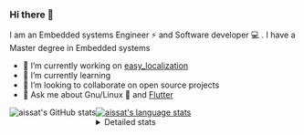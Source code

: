 ### Hi there 👋

I am an Embedded systems Engineer ⚡️ and Software developer 💻 . I have a Master degree in Embedded systems
- 🔭 I’m currently working on [easy_localization](https://pub.dev/packages/easy_localization)
- 🌱 I’m currently learning 
- 👯 I’m looking to collaborate on open source projects
- 💬 Ask me about  Gnu/Linux 🐧 and [Flutter](https://flutter.dev) 

<a href="https://profile-summary-for-github.com/user/aissat">
  <img align="left" height="170px" src="https://github-readme-stats.vercel.app/api?username=aissat&show_icons=true&line_height=27&count_private=true&include_all_commits=true" alt="aissat's GitHub stats"/>
  <img src="https://github-readme-stats.vercel.app/api/top-langs/?username=aissat&hide_langs_below=5&layout=compact" alt="aissat's language stats"/>
</a>

<details>
<summary>Detailed stats</summary>
 

### 🧐 Waka Stats

<!--START_SECTION:waka-->
![Code Time](http://img.shields.io/badge/Code%20Time-4%2C869%20hrs%2014%20mins-blue)

![Profile Views](http://img.shields.io/badge/Profile%20Views-1-blue)

![Lines of code](https://img.shields.io/badge/From%20Hello%20World%20I%27ve%20Written--3%20Million%20lines%20of%20code-blue)

**🐱 My GitHub Data** 

> 🏆 2 Contributions in the Year 2023
 > 
> 📦 120.0 kB Used in GitHub's Storage 
 > 
> 💼 Opted to Hire
 > 
> 📜 163 Public Repositories 
 > 
> 🔑 24 Private Repositories  
 > 
**I'm a Night 🦉** 

```text
🌞 Morning    39 commits     ███░░░░░░░░░░░░░░░░░░░░░░   13.18% 
🌆 Daytime    79 commits     ██████░░░░░░░░░░░░░░░░░░░   26.69% 
🌃 Evening    73 commits     ██████░░░░░░░░░░░░░░░░░░░   24.66% 
🌙 Night      105 commits    ████████░░░░░░░░░░░░░░░░░   35.47%

```
📅 **I'm Most Productive on Tuesday** 

```text
Monday       24 commits     ██░░░░░░░░░░░░░░░░░░░░░░░   8.11% 
Tuesday      72 commits     ██████░░░░░░░░░░░░░░░░░░░   24.32% 
Wednesday    32 commits     ██░░░░░░░░░░░░░░░░░░░░░░░   10.81% 
Thursday     32 commits     ██░░░░░░░░░░░░░░░░░░░░░░░   10.81% 
Friday       61 commits     █████░░░░░░░░░░░░░░░░░░░░   20.61% 
Saturday     41 commits     ███░░░░░░░░░░░░░░░░░░░░░░   13.85% 
Sunday       34 commits     ██░░░░░░░░░░░░░░░░░░░░░░░   11.49%

```


📊 **This Week I Spent My Time On** 

```text
⌚︎ Time Zone: Africa/Algiers

💬 Programming Languages: 
Dart                     20 hrs 32 mins      ████████████████░░░░░░░░░   67.13% 
YAML                     9 hrs 59 mins       ████████░░░░░░░░░░░░░░░░░   32.66% 
Bash                     3 mins              ░░░░░░░░░░░░░░░░░░░░░░░░░   0.19% 
JSON                     0 secs              ░░░░░░░░░░░░░░░░░░░░░░░░░   0.02% 
Other                    0 secs              ░░░░░░░░░░░░░░░░░░░░░░░░░   0.01%

🔥 Editors: 
VS Code                  30 hrs 35 mins      █████████████████████████   100.0%

💻 Operating System: 
Linux                    30 hrs 35 mins      █████████████████████████   100.0%

```

**I Mostly Code in Dart** 

```text
Dart                     27 repos            ████████░░░░░░░░░░░░░░░░░   33.33% 
TypeScript               9 repos             ██░░░░░░░░░░░░░░░░░░░░░░░   11.11% 
C++                      7 repos             ██░░░░░░░░░░░░░░░░░░░░░░░   8.64% 
Shell                    6 repos             █░░░░░░░░░░░░░░░░░░░░░░░░   7.41% 
PHP                      5 repos             █░░░░░░░░░░░░░░░░░░░░░░░░   6.17%

```


**Timeline**

![Chart not found](https://raw.githubusercontent.com/aissat/aissat/master/charts/bar_graph.png) 


 Last Updated on 06/02/2023 01:10:30 UTC
<!--END_SECTION:waka-->

</details>
